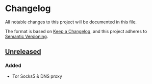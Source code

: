 # Changelog
All notable changes to this project will be documented in this file.

The format is based on [Keep a Changelog](https://keepachangelog.com/en/1.0.0/),
and this project adheres to [Semantic Versioning](https://semver.org/spec/v2.0.0.html).

## [Unreleased]
### Added
- Tor Socks5 & DNS proxy

[Unreleased]: https://github.com/fphammerle/docker-tor-proxy/compare/1.0.0...HEAD
[0.1.0]: https://github.com/fphammerle/docker-tor-proxy/releases/tag/1.0.0
